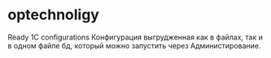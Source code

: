 # optechnoligy
Ready 1C configurations
Конфигурация выгрудженная как в файлах, так и в одном файле бд, который можно запустить через Администирование.
